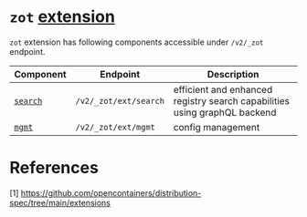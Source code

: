 `zot` [extension](#references)
===

`zot` extension has following components accessible under `/v2/_zot` endpoint.

Component | Endpoint | Description
--- | --- | ---
[`search`](search/search.md) | `/v2/_zot/ext/search` | efficient and enhanced registry search capabilities using graphQL backend
[`mgmt`](mgmt.md) | `/v2/_zot/ext/mgmt` | config management


# References
[1] https://github.com/opencontainers/distribution-spec/tree/main/extensions
